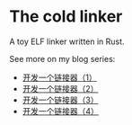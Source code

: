 # The cold linker

A toy ELF linker written in Rust.

See more on my blog series:

- [开发一个链接器（1）](https://jia.je/software/2024/02/18/write-a-linker-1/)
- [开发一个链接器（2）](https://jia.je/software/2024/03/30/write-a-linker-2/)
- [开发一个链接器（3）](https://jia.je/software/2024/04/06/write-a-linker-3/)
- [开发一个链接器（4）](https://jia.je/software/2024/04/07/write-a-linker-4/)
